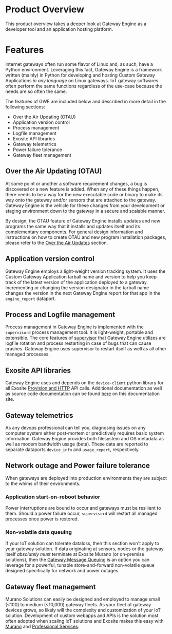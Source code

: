 # Product Overview

This product overview takes a deeper look at Gateway Engine as a
developer tool and an application hosting platform.

# Features

Internet gateways often run some flavor of Linux and, as such, have a
Python environment. Leveraging this fact, Gateway Engine is a framework
written (mainly) in Python for developing and hosting Custom Gateway
Applications *in any language* on Linux gateways. IoT gateway softwares
often perform the same functions regardless of the use-case because the
needs are so often the same.

The features of GWE are included below and described in more detail in 
the following sections:

* Over the Air Updating (OTAU)
* Application version control
* Process management
* Logfile management
* Exosite API libraries
* Gateway telemetrics
* Power failure tolerance
* Gateway fleet management

## Over the Air Updating (OTAU)

At some point or another a software requirement changes, a bug is
discovered or a new feature is added. When any of these things happen,
there needs to be a way for the new executable code or binary to make
its way onto the gateway and/or sensors that are attached to the
gateway. Gateway Engine is the vehicle for these changes from your
development or staging environment down to the gateway in a secure and
scalable manner.

By design, the OTAU feature of Gateway Engine installs updates and new
programs the same way that it installs and updates itself and its
complementary components. For general design information and
instructions on how to create OTAU and new program installation
packages, please refer to the [Over the Air Updates](https://github.com/exosite/docs/blob/gwe/gwe/otau.rst.md#over-the-air-updates) section.

## Application version control

Gateway Engine employs a light-weight version tracking system. It uses
the Custom Gateway Application tarball name and version to help you keep
track of the latest version of the application deployed to a gateway.
Incrementing or changing the version designator in the tarball name
changes the version in the next Gateway Engine report for that app in
the `engine_report` dataport.

## Process and Logfile management

Process management in Gateway Engine is implemented with the
`supervisord` process management tool. It is light-weight, portable and
extensible. The core features of [supervisor](http://supervisord.org)
that Gateway Engine utilizes are logfile rotation and process restarting
in case of bugs that can cause crashes. Gateway Engine uses supervisor
to restart itself as well as all other managed processes.

## Exosite API libraries

Gateway Engine uses and depends on the `device-client` python library
for all Exosite [Provision and
HTTP](http://docs.exosite.com/murano/products/device_api/http/) API
calls. Additional documentation as well as source code documentation can
be found
[here](http://gateway-engine.exosite.io/device-client/index.html) on
this documentation site.

## Gateway telemetrics

As any devops professional can tell you, diagnosing issues on any
computer system either post-mortem or predictively requires basic system
information. Gateway Engine provides both filesystem and OS metadata as
well as modem bandwidth usage (beta). These data are reported to
separate dataports `device_info` and `usage_report`, respectively.

## Network outage and Power failure tolerance

When gateways are deployed into production environments they are subject
to the whims of their environments.

### Application start-on-reboot behavior

Power interruptions are bound to occur and gateways must be resilient to
them. Should a power failure occur, `supervisord` will restart all
managed processes once power is restored.

### Non-volatile data queuing

If your IoT solution can tolerate dataloss, then this section won't
apply to your gateway solution. If data originating at sensors, nodes or
the gateway itself *absolutely must* terminate at Exosite Murano (or
on-premise solutions), then the [Gateway Message
Queuing](http://gateway-engine.exosite.io/gmq/index.html) is an option
you can leverage for a powerful, tunable store-and-forward non-volatile
queue designed specifically for network and power outages.

## Gateway fleet management

Murano Solutions can easily be designed and employed to manage small
(&lt;100) to medium (&lt;10,000) gateway fleets. As your fleet of
gateway devices grows, so likely will the complexity and customization
of your IoT solution. Development of custom webapps and APIs is the
solution most often adopted when scaling IoT solutions and Exosite makes
this easy with [Murano](https://exosite.com/murano/) and [Professional
Services](https://exosite.com/services/professional-services/).
